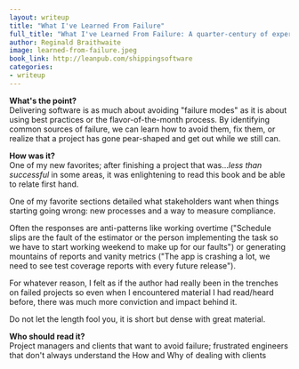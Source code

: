 ```yaml
---
layout: writeup
title: "What I've Learned From Failure"
full_title: "What I've Learned From Failure: A quarter-century of experience shipping software, distilled into fixnum bittersweet essays"
author: Reginald Braithwaite
image: learned-from-failure.jpeg
book_link: http://leanpub.com/shippingsoftware
categories:
- writeup
---
```


**What's the point?**  
Delivering software is as much about avoiding "failure modes" as it is about using 
best practices or the flavor-of-the-month process. By identifying common sources of
failure, we can learn how to avoid them, fix them, or realize that a project
has gone pear-shaped and get out while we still can.

**How was it?**  
One of my new favorites; after finishing a project that was...*less than 
successful* in some areas, it was enlightening to read this book and be able to 
relate first hand.

One of my favorite sections detailed what stakeholders want when things starting
going wrong: new processes and a way to measure compliance. 

Often the responses are anti-patterns like working overtime ("Schedule slips are the 
fault of the estimator or the person implementing the task so we have to start 
working weekend to make up for our faults") or generating mountains of reports and 
vanity metrics ("The app is crashing a lot, we need to see test coverage reports 
with every future release").

For whatever reason, I felt as if the author had really been in the trenches on 
failed projects so even when I encountered material I had read/heard before, there
was much more conviction and impact behind it. 

Do not let the length fool you, it is short but dense with great material.

**Who should read it?**  
Project managers and clients that want to avoid failure; frustrated engineers that 
don't always understand the How and Why of dealing with clients